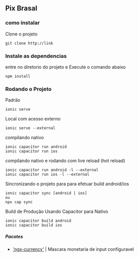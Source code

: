 ## Pix Brasal

### como instalar
Clone o projeto
```
git clone http://link
``` 

### Instale as dependencias
entre no diretorio do projeto e Execute o comando abaixo
```
npm install
``` 

### Rodando o Projeto
Padrão
```
ionic serve
```

Local com acesso externo 
```
ionic serve --external
```

compilando nativo 
```
ionic capacitor run android
ionic capacitor run ios
```

compilando nativo e rodando com live reload (hot reload)
```
ionic capacitor run android -l --external
ionic capacitor run ios -l --external
```

Sincronizando o projeto para para efetuar build android/ios
```
ionic capacitor sync [android | ios]
ou
npx cap sync
```

Build de Produção Usando Capacitor para Nativo
```
ionic capacitor build android
ionic capacitor build ios
```

##### Pacotes

- ['ngx-currency']('https://www.npmjs.com/package/ngx-currency') | Mascara monetaria de input configuravel
